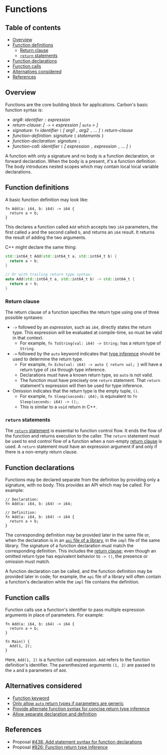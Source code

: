 # Functions

<!--
Part of the Carbon Language project, under the Apache License v2.0 with LLVM
Exceptions. See /LICENSE for license information.
SPDX-License-Identifier: Apache-2.0 WITH LLVM-exception
-->

<!-- toc -->

## Table of contents

-   [Overview](#overview)
-   [Function definitions](#function-definitions)
    -   [Return clause](#return-clause)
    -   [`return` statements](#return-statements)
-   [Function declarations](#function-declarations)
-   [Function calls](#function-calls)
-   [Alternatives considered](#alternatives-considered)
-   [References](#references)

<!-- tocstop -->

## Overview

Functions are the core building block for applications. Carbon's basic function
syntax is:

<!-- The \ is for https://github.com/prettier/prettier/issues/9099 -->

-   _arg#_: _identifier_ `:` _expression_
-   _return-clause_: _[_ `->` _< expression |_ `auto` _> ]_
-   _signature_: `fn` _identifier_ `(` _[ arg1_ `,` _arg2_ `,` _... ]_ `)`
    _return-clause_
-   _function-definition_: _signature_ `{` _statements_ `}`
-   _function-declaration_: _signature_ `;`
-   _function-call_: _identifier_ `(` _[ expression_ `,` _expression_ `,` _...
    ]_ `)`

A function with only a signature and no body is a function declaration, or
forward declaration. When the body is a present, it's a function definition. The
body introduces nested scopes which may contain local local variable
declarations.

## Function definitions

A basic function definition may look like:

```carbon
fn Add(a: i64, b: i64) -> i64 {
  return a + b;
}
```

This declares a function called `Add` which accepts two `i64` parameters, the
first called `a` and the second called `b`, and returns an `i64` result. It
returns the result of adding the two arguments.

C++ might declare the same thing:

```cpp
std::int64_t Add(std::int64_t a, std::int64_t b) {
  return a + b;
}

// Or with trailing return type syntax:
auto Add(std::int64_t a, std::int64_t b) -> std::int64_t {
  return a + b;
}
```

### Return clause

The return clause of a function specifies the return type using one of three
possible syntaxes:

-   `->` followed by an _expression_, such as `i64`, directly states the return
    type. This expression will be evaluated at compile-time, so must be valid in
    that context.
    -   For example, `fn ToString(val: i64) -> String;` has a return type of
        `String`.
-   `->` followed by the `auto` keyword indicates that
    [type inference](type_inference.md) should be used to determine the return
    type.
    -   For example, `fn Echo(val: i64) -> auto { return val; }` will have a
        return type of `i64` through type inference.
    -   Declarations must have a known return type, so `auto` is not valid.
    -   The function must have precisely one `return` statement. That `return`
        statement's expression will then be used for type inference.
-   Omission indicates that the return type is the empty tuple, `()`.
    -   For example, `fn Sleep(seconds: i64);` is equivalent to
        `fn Sleep(seconds: i64) -> ();`.
    -   This is similar to a `void` return in C++.

### `return` statements

The [`return` statement](control_flow/return.md) is essential to function
control flow. It ends the flow of the function and returns execution to the
caller. The `return` statement must be used to end control flow of a function
when a non-empty [return clause](#return-clause) is used. A `return` statement
must have an expression argument if and only if there is a non-empty return
clause.

## Function declarations

Functions may be declared separate from the definition by providing only a
signature, with no body. This provides an API which may be called. For example:

```carbon
// Declaration:
fn Add(a: i64, b: i64) -> i64;

// Definition:
fn Add(a: i64, b: i64) -> i64 {
  return a + b;
}
```

The corresponding definition may be provided later in the same file or, when the
declaration is in an
[`api` file of a library](code_and_name_organization/#libraries), in the `impl`
file of the same library. The signature of a function declaration must match the
corresponding definition. This includes the [return clause](#return-clause);
even though an omitted return type has equivalent behavior to `-> ()`, the
presence or omission must match.

A function declaration can be called, and the function definition may be
provided later in code; for example, the `api` file of a library will often
contain a function's declaration while the `impl` file contains the definition.

## Function calls

Function calls use a function's identifier to pass multiple expression arguments
in place of parameters. For example:

```carbon
fn Add(a: i64, b: i64) -> i64 {
  return a + b;
}

fn Main() {
  Add(1, 2);
}
```

Here, `Add(1, 2)` is a function call expression. `Add` refers to the function
definition's identifier. The parenthesized arguments `(1, 2)` are passed to the
`a` and `b` parameters of `Add`.

## Alternatives considered

-   [Function keyword](/proposals/p0438.md#function-keyword)
-   [Only allow `auto` return types if parameters are generic](/proposals/p0826.md#only-allow-auto-return-types-if-parameters-are-generic)
-   [Provide alternate function syntax for concise return type inference](/proposals/p0826.md#provide-alternate-function-syntax-for-concise-return-type-inference)
-   [Allow separate declaration and definition](/proposals/p0826.md#allow-separate-declaration-and-definition)

## References

-   Proposal
    [#438: Add statement syntax for function declarations](https://github.com/carbon-language/carbon-lang/pull/438)
-   Proposal
    [#826: Function return type inference](https://github.com/carbon-language/carbon-lang/pull/826)
